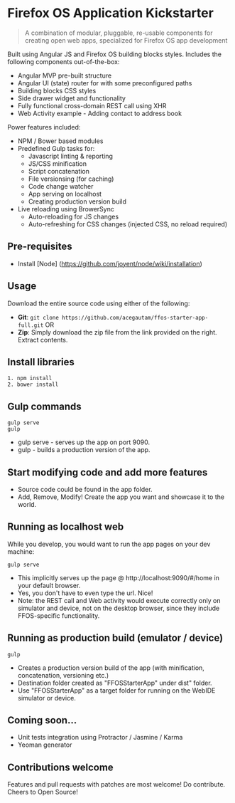 # Firefox OS Application Kickstarter
> A combination of modular, pluggable, re-usable components for creating open web apps, specialized for Firefox OS app development

Built using Angular JS and Firefox OS building blocks styles. Includes the following components out-of-the-box:

+ Angular MVP pre-built structure
+ Angular UI (state) router for with some preconfigured paths
+ Building blocks CSS styles
+ Side drawer widget and functionality
+ Fully functional cross-domain REST call using XHR
+ Web Activity example - Adding contact to address book

Power features included:

+ NPM / Bower based modules
+ Predefined Gulp tasks for:
	+ Javascript linting & reporting
	+ JS/CSS minification
	+ Script concatenation
	+ File versionsing (for caching)
	+ Code change watcher
	+ App serving on localhost
	+ Creating production version build
+ Live reloading using BrowerSync
	+ Auto-reloading for JS changes
	+ Auto-refreshing for CSS changes (injected CSS, no reload required)

## Pre-requisites

* Install [Node] (https://github.com/joyent/node/wiki/installation)

## Usage

Download the entire source code using either of the following:

* **Git**: `git clone https://github.com/acegautam/ffos-starter-app-full.git` OR
* **Zip**: Simply download the zip file from the link provided on the right. Extract contents.

Install libraries
-----------------

    1. npm install
    2. bower install

Gulp commands
-------------

	gulp serve
	gulp

* gulp serve - serves up the app on port 9090.
* gulp - builds a production version of the app.


Start modifying code and add more features
---------------

* Source code could be found in the app folder. 
* Add, Remove, Modify! Create the app you want and showcase it to the world.


Running as localhost web
----------------------

While you develop, you would want to run the app pages on your dev machine:

    gulp serve

* This implicitly serves up the page @ http://localhost:9090/#/home in your default browser.
* Yes, you don't have to even type the url. Nice!
* Note: the REST call and Web activity would execute correctly only on simulator and device, not on the desktop browser, since they include FFOS-specific functionality.


Running as production build (emulator / device)
-----------------------

	gulp

* Creates a production version build of the app (with minification, concatenation, versioning etc.)
* Destination folder created as "FFOSStarterApp" under dist" folder.
* Use "FFOSStarterApp" as a target folder for running on the WebIDE simulator or device.

Coming soon...
--------------

* Unit tests integration using Protractor / Jasmine / Karma
* Yeoman generator


## Contributions welcome

Features and pull requests with patches are most welcome! Do contribute. Cheers to Open Source!
